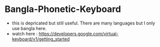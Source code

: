 # Bangla-Phonetic-Keyboard
* this is depricated but still useful. There are many languages but I only use bangla here.
* watch here : https://developers.google.com/virtual-keyboard/v1/getting_started
